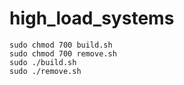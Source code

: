 # high_load_systems

```shell
sudo chmod 700 build.sh
sudo chmod 700 remove.sh
sudo ./build.sh
sudo ./remove.sh
```
